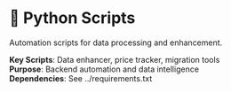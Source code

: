 # 🐍 Python Scripts

Automation scripts for data processing and enhancement.

**Key Scripts**: Data enhancer, price tracker, migration tools  
**Purpose**: Backend automation and data intelligence  
**Dependencies**: See ../requirements.txt
